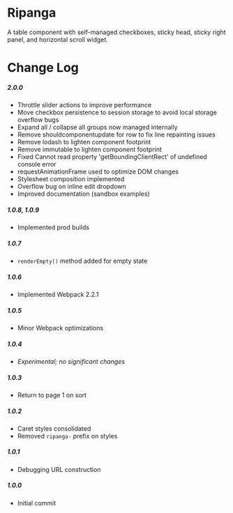 # Ripanga

A table component with self-managed checkboxes, sticky head, sticky right panel, and horizontal scroll widget.

# Change Log

##### 2.0.0
- Throttle slider actions to improve performance
- Move checkbox persistence to session storage to avoid local storage overflow bugs
- Expand all / collapse all groups now managed internally
- Remove shouldcomponentupdate for row to fix line repainting issues
- Remove lodash to lighten component footprint
- Remove immutable to lighten component footprint
- Fixed Cannot read property 'getBoundingClientRect' of undefined console error
- requestAnimationFrame used to optimize DOM changes
- Stylesheet composition implemented
- Overflow bug on inline edit dropdown
- Improved documentation (sandbox examples)

##### 1.0.8, 1.0.9
- Implemented prod builds

##### 1.0.7
- `renderEmpty()` method added for empty state

##### 1.0.6
- Implemented Webpack 2.2.1

##### 1.0.5
- Minor Webpack optimizations

##### 1.0.4
- _Experimental; no significant changes_

##### 1.0.3
- Return to page 1 on sort

##### 1.0.2
- Caret styles consolidated
- Removed `ripanga-` prefix on styles

##### 1.0.1
- Debugging URL construction

##### 1.0.0
- Initial commit
